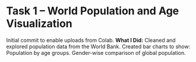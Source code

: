 # Task 1 – World Population and Age Visualization
Initial commit to enable uploads from Colab.
**What I Did:**
Cleaned and explored population data from the World Bank.
Created bar charts to show:
Population by age groups.
Gender-wise comparison of global population.
